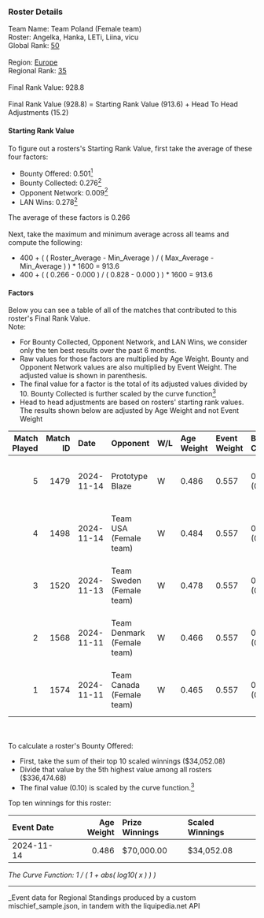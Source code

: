 ### Roster Details<br />
Team Name: Team Poland (Female team)<br />
Roster: Angelka, Hanka, LETi, Liina, vicu<br />
Global Rank: [50](../../standings_global_2025_03_01.md)<br />
<br />
Region: [Europe]( ../../standings_europe_2025_03_01.md)<br />
Regional Rank: [35]( ../../standings_europe_2025_03_01.md)<br />
<br />
Final Rank Value:  928.8<br />
<br />
Final Rank Value (928.8) = Starting Rank Value (913.6) + Head To Head Adjustments (15.2)<br />

#### Starting Rank Value<br />
To figure out a rosters's Starting Rank Value, first take the average of these four factors:<br />
- Bounty Offered: 0.501[<sup>1</sup>](#table2)
- Bounty Collected: 0.276[<sup>2</sup>](#table1)
- Opponent Network: 0.009[<sup>2</sup>](#table1)
- LAN Wins: 0.278[<sup>2</sup>](#table1)

The average of these factors is 0.266<br />
<br />
Next, take the maximum and minimum average across all teams and compute the following:<br />
- 400 + ( ( Roster_Average - Min_Average ) / ( Max_Average - Min_Average ) ) * 1600 = 913.6
- 400 + ( ( 0.266 - 0.000 ) / ( 0.828 - 0.000 ) ) * 1600 = 913.6


#### Factors<br />
Below you can see a table of all of the matches that contributed to this roster's Final Rank Value.<br />
Note:<br />

- For Bounty Collected, Opponent Network, and LAN Wins, we consider only the ten best results over the past 6 months.
- Raw values for those factors are multiplied by Age Weight. Bounty and Opponent Network values are also multiplied by Event Weight. The adjusted value is shown in parenthesis.
- The final value for a factor is the total of its adjusted values divided by 10. Bounty Collected is further scaled by the curve function[<sup>3</sup>](#curveFunction)
- Head to head adjustments are based on rosters' starting rank values. The results shown below are adjusted by Age Weight and not Event Weight
<span id="table1"></span><br />


| Match Played | Match ID | Date       | Opponent                   | W/L | Age Weight | Event Weight | Bounty Collected | Opponent Network | LAN Wins  | H2H Adj. | Roster                            |
| -: | -: | :- | :- | :- | :- | :- | :- | :- | :- | -: | :- |
|            5 |     1479 | 2024-11-14 | Prototype Blaze            | W   | 0.486      | 0.557        | 0.058 (0.016)    | 0.173 (0.047)    | 1 (0.486) |     6.34 | Angelka, Hanka, LETi, Liina, vicu |
|            4 |     1498 | 2024-11-14 | Team USA (Female team)     | W   | 0.484      | 0.557        | 0.014 (0.004)    | 0.028 (0.008)    | 1 (0.484) |     2.46 | Angelka, Hanka, LETi, Liina, vicu |
|            3 |     1520 | 2024-11-13 | Team Sweden (Female team)  | W   | 0.478      | 0.557        | 0.007 (0.002)    | 0.028 (0.008)    | 1 (0.478) |     2.29 | Angelka, Hanka, LETi, Liina, vicu |
|            2 |     1568 | 2024-11-11 | Team Denmark (Female team) | W   | 0.466      | 0.557        | 0.008 (0.002)    | 0.067 (0.017)    | 1 (0.466) |     3.19 | Angelka, Hanka, LETi, Liina, vicu |
|            1 |     1574 | 2024-11-11 | Team Canada (Female team)  | W   | 0.465      | 0.557        | 0.000 (0.000)    | 0.028 (0.007)    | 1 (0.465) |     0.90 | Angelka, Hanka, LETi, Liina, vicu |

<br />
<span id="table2"></span><br />
To calculate a roster's Bounty Offered:<br />

- First, take the sum of their top 10 scaled winnings ($34,052.08)
- Divide that value by the 5th highest value among all rosters ($336,474.68)
- The final value (0.10) is scaled by the curve function.[<sup>3</sup>](#curveFunction)

Top ten winnings for this roster:<br />

| Event Date | Age Weight | Prize Winnings | Scaled Winnings |
| :- | -: | :- | :- |
| 2024-11-14 |      0.486 | $70,000.00     | $34,052.08      |


<span id="curveFunction"></span>_The Curve Function: 1 / ( 1 + abs( log10( x ) ) )_<br />

---
_Event data for Regional Standings produced by a custom mischief_sample.json, in tandem with the liquipedia.net API<br />
